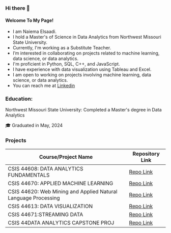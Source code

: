 ### Hi there 👋
#### Welcome To My Page!
- I am Naiema Elsaadi.
- I hold a Master's of Science in Data Analytics from Northwest Missouri State University.
- Currently, I'm working as a Substitute Teacher. 
- I’m interested in collaborating on projects related to machine learning, data science, or data analytics.
- I'm proficient in Python, SQL, C++, and JavaScript.
- I have experience with data visualization using Tableau and Excel.
- I am open to working on projects involving machine learning, data science, or data analytics. 
- You can reach me at [Linkedin](https://www.linkedin.com/in/naiema-elsaadi-a0bb6b25b/)


  
### Education:
Northwest Missouri State University: Completed a Master's degree in Data Analytics

🎓  Graduated in May, 2024

### Projects

| Course/Project Name                                    | Repository Link                                                   |
|--------------------------------------------------------|-------------------------------------------------------------|
| CSIS 44608: DATA ANALYTICS FUNDAMENTALS               | [Repo Link](https://github.com/NaiemaElsaadi/608-mod7)               |
| CSIS 44670: APPLIED MACHINE LEARNING                   | [Repo Link](https://github.com/NaiemaElsaadi/Machine-Learning)      |
| CSIS 44620: Web Mining and Applied Natural Language Processing | [Repo Link](https://github.com/NaiemaElsaadi/article-summarizer-Final-Project)       |
| CSIS 44613: DATA VISUALIZATION | [Repo Link](https://github.com/NaiemaElsaadi/Final_Project_Data_Visualization)               |
| CSIS 44671:STREAMING DATA                           | [Repo Link](https://github.com/NaiemaElsaadi/streaming-07-final-project) |
|CSIS 44DATA ANALYTICS CAPSTONE PROJ              | [Repo Link](https://github.com/NaiemaElsaadi/Capstone-Project)              |

